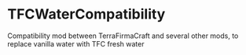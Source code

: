 # TFCWaterCompatibility
Compatibility mod between TerraFirmaCraft and several other mods, to replace vanilla water with TFC fresh water
